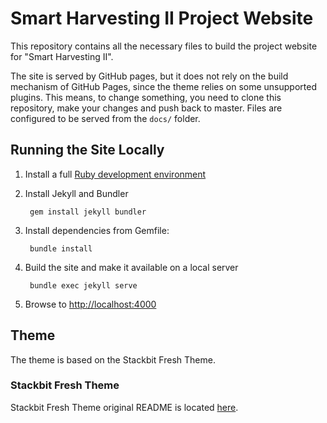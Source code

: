 # Smart Harvesting II Project Website

This repository contains all the necessary files to build the project website for "Smart Harvesting II".

The site is served by GitHub pages, but it does not rely on the build mechanism of GitHub Pages, since the theme relies on some unsupported plugins. This means, to change something, you need to clone this repository, make your changes and push back to master. Files are configured to be served from the `docs/` folder.

## Running the Site Locally

1. Install a full [Ruby development environment](https://jekyllrb.com/docs/installation/)

1. Install Jekyll and Bundler

        gem install jekyll bundler

1. Install dependencies from Gemfile:

        bundle install

1. Build the site and make it available on a local server

        bundle exec jekyll serve

1. Browse to [http://localhost:4000](http://localhost:4000)

## Theme

The theme is based on the Stackbit Fresh Theme.

### Stackbit Fresh Theme

Stackbit Fresh Theme original README is located [here](./README.theme.md).
